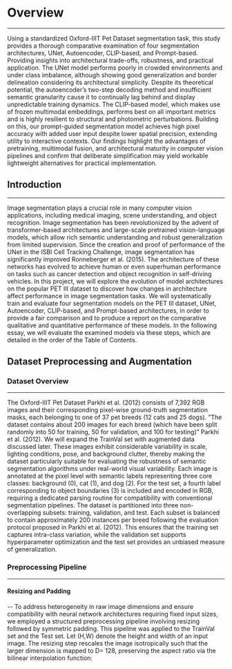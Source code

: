 # Overview
-----------------------

Using a standardized Oxford-IIIT Pet Dataset segmentation task, this study provides a thorough comparative examination of four segmentation architectures, UNet, Autoencoder, CLIP-based, and Prompt-based. Providing insights into architectural trade-offs, robustness, and practical application. The UNet model performs poorly in crowded environments and under class imbalance, although showing good generalization and border delineation considering its architectural simplicity. Despite its theoretical potential, the autoencoder’s two-step decoding method and insufficient semantic granularity cause it to continually lag behind and display unpredictable training dynamics. The CLIP-based model, which makes use of frozen multimodal embeddings, performs best on all important metrics and is highly resilient to structural and photometric perturbations. Building on this, our prompt-guided segmentation model achieves high pixel accuracy with added user input despite lower spatial precision, extending utility to interactive contexts. Our findings highlight the advantages of pretraining, multimodal fusion, and architectural maturity in computer vision pipelines and confirm that deliberate simplification may yield workable lightweight alternatives for practical implementation.

## Introduction
--------
Image segmentation plays a crucial role in many computer vision applications, including medical imaging, scene understanding, and object recognition. Image segmentation has been revolutionized by the advent of transformer-based architectures and large-scale pretrained vision-language models, which allow rich semantic understanding and robust generalization from limited supervision. Since the creation and proof of performance of the UNet in the ISBI Cell Tracking Challenge, image segmentation has significantly improved Ronneberger et al. (2015). The architecture of these networks has evolved to achieve human or even superhuman performance on tasks such as cancer detection and object recognition in self-driving vehicles. In this project, we will explore the evolution of model architectures on the popular PET III dataset to discover how changes in architecture affect performance in image segmentation tasks. We will systematically train and evaluate four segmentation models on the PET III dataset, UNet, Autoencoder, CLIP-based, and Prompt-based architectures, in order to provide a fair comparison and to produce a report on the comparative qualitative and quantitative performance of these models. In the following essay, we will evaluate the examined models via these steps, which are detailed in the order of the Table of Contents.

## Dataset Preprocessing and Augmentation
### Dataset Overview
----
The Oxford-IIIT Pet Dataset Parkhi et al. (2012) consists of 7,392 RGB images and their corresponding pixel-wise ground-truth segmentation masks, each belonging to one of 37 pet breeds (12 cats and 25 dogs). ”The dataset contains about 200 images for each breed (which have been split randomly into 50 for training, 50 for validation, and 100 for testing)” Parkhi et al. (2012). We will expand the TrainVal set with augmented data discussed later. These images exhibit considerable variability in scale, lighting conditions, pose, and background clutter, thereby making the dataset particularly suitable for evaluating the robustness of semantic segmentation algorithms under real-world visual variability. Each image is annotated at the pixel level with semantic labels representing three core classes: background (0), cat (1), and dog (2). For the test set, a fourth label corresponding to object boundaries (3) is included and encoded in RGB, requiring a dedicated parsing routine for compatibility with conventional segmentation pipelines. The dataset is partitioned into three non-overlapping subsets: training, validation, and test. Each subset is balanced to contain approximately 200 instances per breed following the evaluation protocol proposed in Parkhi et al. (2012). This ensures that the training set captures intra-class variation, while the validation set supports hyperparameter optimization and the test set provides an unbiased measure of generalization.

### Preprocessing Pipeline
----
#### Resizing and Padding
--
To address heterogeneity in raw image dimensions and ensure compatibility with neural network architectures requiring fixed input sizes, we employed a structured preprocessing pipeline involving resizing followed by symmetric padding. This pipeline was applied to the TrainVal set and the Test set. Let (H,W) denote the height and width of an input image. The resizing step rescales the image isotropically such that the larger dimension is mapped to D= 128, preserving the aspect ratio via the bilinear interpolation function:

